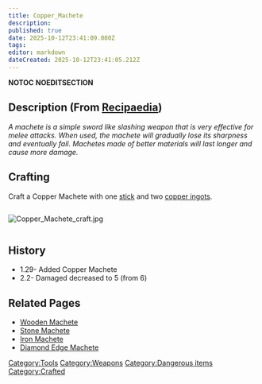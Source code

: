 ```yaml
---
title: Copper_Machete
description: 
published: true
date: 2025-10-12T23:41:09.080Z
tags: 
editor: markdown
dateCreated: 2025-10-12T23:41:05.212Z
---
```


__NOTOC__ __NOEDITSECTION__

## Description (From [Recipaedia](.. "wikilink"))

*A machete is a simple sword like slashing weapon that is very effective
for melee attacks. When used, the machete will gradually lose its
sharpness and eventually fail. Machetes made of better materials will
last longer and cause more damage.*

## Crafting

Craft a Copper Machete with one [stick](Stick "wikilink") and two
[copper ingots](Copper_Ingot "wikilink").

<div style="overflow: hidden">

![Copper_Machete_craft.jpg](Copper_Machete_craft.jpg
"Copper_Machete_craft.jpg")

</div>

## History

  - 1.29- Added Copper Machete
  - 2.2- Damaged decreased to 5 (from 6)

## Related Pages

  - [Wooden Machete](Wooden_Machete.md "wikilink")
  - [Stone Machete](Stone_Machete.md "wikilink")
  - [Iron Machete](Iron_Machete.md "wikilink")
  - [Diamond Edge Machete](Diamond_Edge_Machete.md "wikilink")

[Category:Tools](Category:Tools "wikilink")
[Category:Weapons](Category:Weapons "wikilink") [Category:Dangerous
items](Category:Dangerous_items "wikilink")
[Category:Crafted](Category:Crafted "wikilink")